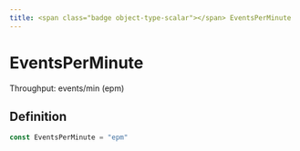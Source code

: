 ```yaml
---
title: <span class="badge object-type-scalar"></span> EventsPerMinute
---
```

# <span class="badge object-type-scalar"></span> EventsPerMinute

Throughput: events/min (epm)

## Definition

```go
const EventsPerMinute = "epm"
```

